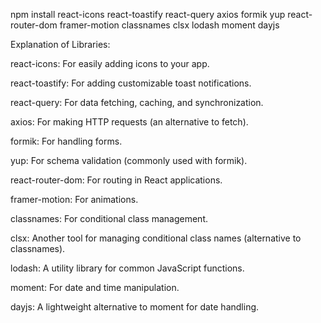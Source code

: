 npm install react-icons react-toastify react-query axios formik yup react-router-dom framer-motion classnames clsx lodash moment dayjs



Explanation of Libraries:

react-icons: For easily adding icons to your app.

react-toastify: For adding customizable toast notifications.

react-query: For data fetching, caching, and synchronization.

axios: For making HTTP requests (an alternative to fetch).

formik: For handling forms.

yup: For schema validation (commonly used with formik).

react-router-dom: For routing in React applications.

framer-motion: For animations.

classnames: For conditional class management.

clsx: Another tool for managing conditional class names (alternative to classnames).

lodash: A utility library for common JavaScript functions.

moment: For date and time manipulation.

dayjs: A lightweight alternative to moment for date handling.